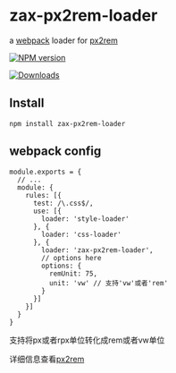 # zax-px2rem-loader

a [webpack](http://webpack.github.io/) loader for [px2rem](https://github.com/zhiyingzzhou/zax-px2rem-loader)

[![NPM version][npm-image]][npm-url]
<!-- [![Build status][travis-image]][travis-url] -->
[![Downloads][downloads-image]][downloads-url]

[npm-image]: https://img.shields.io/npm/v/zax-px2rem-loader.svg
[npm-url]: https://npmjs.org/package/zax-px2rem-loader
<!-- [travis-image]: https://img.shields.io/travis/Jinjiang/zax-px2rem-loader.svg -->
<!-- [travis-url]: https://travis-ci.org/zhiyingzzhou/zax-px2rem-loader -->
[downloads-image]: http://img.shields.io/npm/dm/zax-px2rem-loader.svg
[downloads-url]: https://npmjs.org/package/zax-px2rem-loader

## Install

`npm install zax-px2rem-loader`

## webpack config

```
module.exports = {
  // ...
  module: {
    rules: [{
      test: /\.css$/,
      use: [{
        loader: 'style-loader'
      }, {
        loader: 'css-loader'
      }, {
        loader: 'zax-px2rem-loader',
        // options here
        options: {
          remUnit: 75,
          unit: 'vw' // 支持'vw'或者'rem'
        }
      }]
    }]
  }
}
```

支持将px或者rpx单位转化成rem或者vw单位  

详细信息查看[px2rem](https://github.com/songsiqi/px2rem)    


<!-- ## Example -->

<!-- See an example [here](./examples). -->